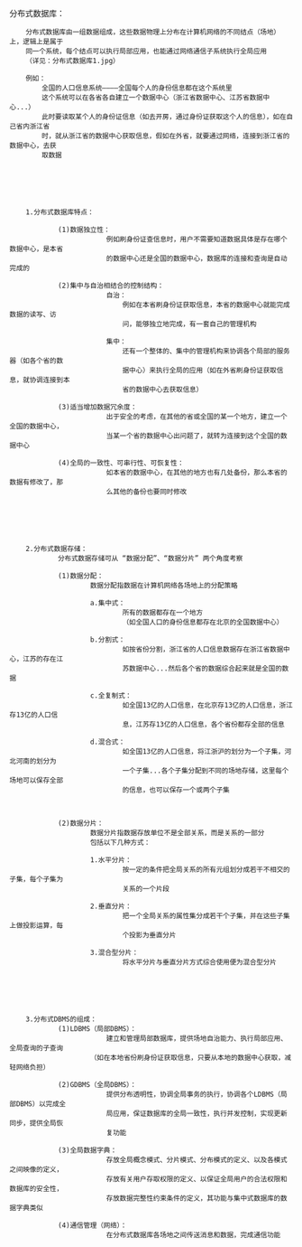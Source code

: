 分布式数据库：


		分布式数据库由一组数据组成，这些数据物理上分布在计算机网络的不同结点（场地）上，逻辑上是属于
		同一个系统，每个结点可以执行局部应用，也能通过网络通信子系统执行全局应用
		（详见：分布式数据库1.jpg）

		例如：
			全国的人口信息系统————全国每个人的身份信息都在这个系统里
			这个系统可以在各省各自建立一个数据中心（浙江省数据中心、江苏省数据中心...）
			此时要读取某个人的身份证信息（如去开房，通过身份证获取这个人的信息），如在自己省内浙江省
			时，就从浙江省的数据中心获取信息，假如在外省，就要通过网络，连接到浙江省的数据中心，去获
			取数据






		1.分布式数据库特点：

				(1)数据独立性：
							例如刷身份证查信息时，用户不需要知道数据具体是存在哪个数据中心，是本省
							的数据中心还是全国的数据中心，数据库的连接和查询是自动完成的

				(2)集中与自治相结合的控制结构：
							自治：
								例如在本省刷身份证获取信息，本省的数据中心就能完成数据的读写、访
								问，能够独立地完成，有一套自己的管理机构

							集中：
								还有一个整体的、集中的管理机构来协调各个局部的服务器（如各个省的数
								据中心）来执行全局的应用（如在外省刷身份证获取信息，就协调连接到本
								省的数据中心去获取信息）

				(3)适当增加数据冗余度：
							出于安全的考虑，在其他的省或全国的某一个地方，建立一个全国的数据中心，
							当某一个省的数据中心出问题了，就转为连接到这个全国的数据中心

				(4)全局的一致性、可串行性、可恢复性：
							如本省的数据中心，在其他的地方也有几处备份，那么本省的数据有修改了，那
							么其他的备份也要同时修改
		





		2.分布式数据存储：
				分布式数据存储可从 “数据分配”、“数据分片” 两个角度考察

				(1)数据分配：
						数据分配指数据在计算机网络各场地上的分配策略

						a.集中式：
								所有的数据都存在一个地方
								（如全国人口的身份信息都存在北京的全国数据中心）

						b.分割式：
								如按省份分割，浙江省的人口信息数据存在浙江省数据中心，江苏的存在江
								苏数据中心...然后各个省的数据综合起来就是全国的数据

						c.全复制式：
								如全国13亿的人口信息，在北京存13亿的人口信息，浙江存13亿的人口信
								息，江苏存13亿的人口信息，各个省份都存全部的信息

						d.混合式：
								如全国13亿的人口信息，将江浙沪的划分为一个子集，河北河南的划分为
								一个子集...各个子集分配到不同的场地存储，这里每个场地可以保存全部
								的信息，也可以保存一个或两个子集



				(2)数据分片：
						数据分片指数据存放单位不是全部关系，而是关系的一部分
						包括以下几种方式：

						1.水平分片：
								按一定的条件把全局关系的所有元组划分成若干不相交的子集，每个子集为
								关系的一个片段

						2.垂直分片：
								把一个全局关系的属性集分成若干个子集，并在这些子集上做投影运算，每
								个投影为垂直分片

						3.混合型分片：
								将水平分片与垂直分片方式综合使用便为混合型分片






		3.分布式DBMS的组成：
				(1)LDBMS（局部DBMS）：
							建立和管理局部数据库，提供场地自治能力、执行局部应用、全局查询的子查询
						（如在本地省份刷身份证获取信息，只要从本地的数据中心获取，减轻网络负担）

				(2)GDBMS（全局DBMS）：
							提供分布透明性，协调全局事务的执行，协调各个LDBMS（局部DBMS）以完成全
							局应用，保证数据库的全局一致性，执行并发控制，实现更新同步，提供全局恢
							复功能

				(3)全局数据字典：
							存放全局概念模式、分片模式、分布模式的定义、以及各模式之间映像的定义，
							存放有关用户存取权限的定义、以保证全局用户的合法权限和数据库的安全性，
							存放数据完整性约束条件的定义，其功能与集中式数据库的数据字典类似

				(4)通信管理（网络）：
							在分布式数据库各场地之间传送消息和数据，完成通信功能